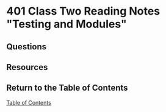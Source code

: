 # 401 Class Two Reading Notes "Testing and Modules"

## Questions

## Resources

## Return to the Table of Contents

[Table of Contents](https://todd75.github.io/reading-notes/)